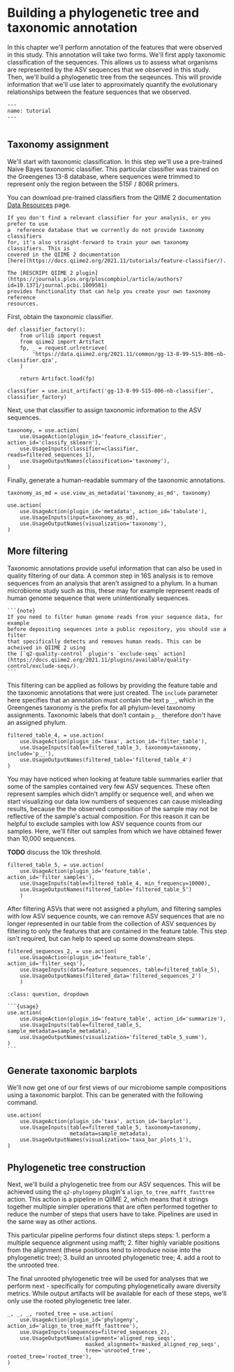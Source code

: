# Building a phylogenetic tree and taxonomic annotation

In this chapter we'll perform annotation of the features that were observed in
this study. This annotation will take two forms. We'll first apply taxonomic 
classification of the sequences. This allows us to assess what organisms are 
represented by the ASV sequences that we observed in this study. Then, we'll 
build a phylogenetic tree from the seqeunces. This will provide information
that we'll use later to approximately quantify the evolutionary relationships 
between the feature sequences that we observed.

```{usage-scope}
---
name: tutorial
---
```

```{usage-selector}
```

## Taxonomy assignment

We'll start with taxonomic classification. In this step we'll use a pre-trained
Naive Bayes taxonomic classifier. This particular classifier was trained on the
Greengenes 13-8 database, where sequences were trimmed to represent only the 
region between the 515F / 806R primers. 

You can download pre-trained classifiers from the QIIME 2 documentation 
[Data Resources](https://docs.qiime2.org/2021.11/data-resources/) page. 

```{tip}
If you don't find a relevant classifier for your analysis, or you prefer to use 
a  reference database that we currently do not provide taxonomy classifiers 
for, it's also straight-forward to train your own taxonomy classifiers. This is 
covered in the QIIME 2 documentation 
[here](https://docs.qiime2.org/2021.11/tutorials/feature-classifier/).

The [RESCRIPt QIIME 2 plugin](https://journals.plos.org/ploscompbiol/article/authors?id=10.1371/journal.pcbi.1009581)
provides functionality that can help you create your own taxonomy reference 
resources.
```

First, obtain the taxonomic classifier. 

```{usage}
def classifier_factory():
    from urllib import request
    from qiime2 import Artifact
    fp, _ = request.urlretrieve(
        'https://data.qiime2.org/2021.11/common/gg-13-8-99-515-806-nb-classifier.qza',
    )

    return Artifact.load(fp)

classifier = use.init_artifact('gg-13-8-99-515-806-nb-classifier', classifier_factory)
```

Next, use that classifier to assign taxonomic information to the ASV sequences.

```{usage}
taxonomy, = use.action(
    use.UsageAction(plugin_id='feature_classifier', action_id='classify_sklearn'),
    use.UsageInputs(classifier=classifier, reads=filtered_sequences_1),
    use.UsageOutputNames(classification='taxonomy'),
)
```

Finally, generate a human-readable summary of the taxonomic annotations.

```{usage}
taxonomy_as_md = use.view_as_metadata('taxonomy_as_md', taxonomy)

use.action(
    use.UsageAction(plugin_id='metadata', action_id='tabulate'),
    use.UsageInputs(input=taxonomy_as_md),
    use.UsageOutputNames(visualization='taxonomy'),
)
```

## More filtering

Taxonomic annotations provide useful information that can also be used in 
quality filtering of our data. A common step in 16S analysis is to remove 
sequences from an analysis that aren't assigned to a phylum. In a human 
microbiome study such as this, these may for example represent reads of human
genome sequence that were unintentionally sequences. 

````{margin}
```{note}
If you need to filter human genome reads from your sequence data, for example 
before depositing sequences into a public repository, you should use a filter
that specifically detects and removes human reads. This can be acheived in QIIME 2 using
the [`q2-quality-control` plugin's `exclude-seqs` action](https://docs.qiime2.org/2021.11/plugins/available/quality-control/exclude-seqs/). 
```
````

This filtering can be applied as follows by providing the feature table and the
taxonomic annotations that were just created. The `include` parameter here 
specifies that an annotation must contain the text `p__`, which in the 
Greengenes taxonomy is the prefix for all phylum-level taxonomy assignments. 
Taxonomic labels that don't contain `p__` therefore don't have an assigned 
phylum. 

```{usage}
filtered_table_4, = use.action(
    use.UsageAction(plugin_id='taxa', action_id='filter_table'),
    use.UsageInputs(table=filtered_table_3, taxonomy=taxonomy, include='p__'),
    use.UsageOutputNames(filtered_table='filtered_table_4')
)
```

You may have noticed when looking at feature table summaries earlier that some
of the samples contained very few ASV sequences. These often represent samples
which didn't amplify or sequence well, and when we start visualizing our data
low numbers of sequences can cause misleading results, because the the 
observed composition of the sample may not be reflective of the sample's 
actual composition. For this reason it can be helpful to exclude samples with
low ASV sequence counts from our samples. Here, we'll filter out samples from
which we have obtained fewer than 10,000 sequences. 

**TODO** discuss the 10k threshold. 

```{usage}
filtered_table_5, = use.action(
    use.UsageAction(plugin_id='feature_table', action_id='filter_samples'),
    use.UsageInputs(table=filtered_table_4, min_frequency=10000),
    use.UsageOutputNames(filtered_table='filtered_table_5')
    )
```

After filtering ASVs that were not assigned a phylum, and filtering samples 
with low ASV sequence counts, we can remove ASV sequences that are no longer
represented in our table from the collection of ASV sequences by filtering to
only the features that are contained in the feature table. This step isn't
required, but can help to speed up some downstream steps.

```{usage}
filtered_sequences_2, = use.action(
    use.UsageAction(plugin_id='feature_table', action_id='filter_seqs'),
    use.UsageInputs(data=feature_sequences, table=filtered_table_5),
    use.UsageOutputNames(filtered_data='filtered_sequences_2')
    )
```

````{admonition} Try summarizing the feature table that was created by this round of filtering. Expand this box if you need help. 
:class: question, dropdown

```{usage}
use.action(
    use.UsageAction(plugin_id='feature_table', action_id='summarize'),
    use.UsageInputs(table=filtered_table_5, sample_metadata=sample_metadata),
    use.UsageOutputNames(visualization='filtered_table_5_summ'),
)
```
````

## Generate taxonomic barplots

We'll now get one of our first views of our microbiome sample compositions
using a taxonomic barplot. This can be generated with the following command.

```{usage}
use.action(
    use.UsageAction(plugin_id='taxa', action_id='barplot'),
    use.UsageInputs(table=filtered_table_5, taxonomy=taxonomy,
                    metadata=sample_metadata),
    use.UsageOutputNames(visualization='taxa_bar_plots_1'),
)
```

## Phylogenetic tree construction

Next, we'll build a phylogenetic tree from our ASV sequences. This will be
achieved using the `q2-phylogeny` plugin's `align_to_tree_mafft_fasttree`
action. This action is a pipeline in QIIME 2, which means that it strings
together multiple simpler operations that are often performed together to 
reduce the number of steps that users have to take. Pipelines are used in the 
same way as other actions.

This particular pipeline performs four distinct steps steps:
    1. perform a multiple sequence alignment using mafft;
    2. filter highly variable positions from the alignment (these positions tend to introduce noise into the phylogenetic tree);
    3. build an unrooted phylogenetic tree;
    4. add a root to the unrooted tree. 

The final unrooted phylogenetic tree will be used for analyses that we perform
next - specifically for computing phylogenetically aware diversity metrics. 
While output artifacts will be available for each of these steps, we'll only 
use the rooted phylogenetic tree later. 

```{usage}
_, _, _, rooted_tree = use.action(
    use.UsageAction(plugin_id='phylogeny', action_id='align_to_tree_mafft_fasttree'),
    use.UsageInputs(sequences=filtered_sequences_2),
    use.UsageOutputNames(alignment='aligned_rep_seqs',
                         masked_alignment='masked_aligned_rep_seqs',
                         tree='unrooted_tree', rooted_tree='rooted_tree'),
)
```
